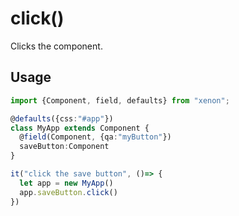 # click()
Clicks the component.

## Usage

```typescript
import {Component, field, defaults} from "xenon";

@defaults({css:"#app"})
class MyApp extends Component {
  @field(Component, {qa:"myButton"})
  saveButton:Component
}

it("click the save button", ()=> {
  let app = new MyApp()
  app.saveButton.click()
})

```
